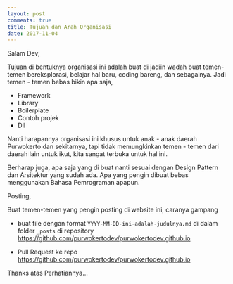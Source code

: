 ```yaml
---
layout: post
comments: true
title: Tujuan dan Arah Organisasi
date: 2017-11-04
---
```


Salam Dev,

Tujuan di bentuknya organisasi ini adalah buat di jadiin wadah buat temen-temen bereksplorasi, belajar hal baru,
coding bareng, dan sebagainya.
Jadi temen - temen bebas bikin apa saja,
 - Framework
 - Library
 - Boilerplate
 - Contoh projek
 - Dll

Nanti harapannya organisasi ini khusus untuk anak - anak daerah Purwokerto dan sekitarnya, tapi tidak memungkinkan
temen - temen dari daerah lain untuk ikut, kita sangat terbuka untuk hal ini.

Berharap juga, apa saja yang di buat nanti sesuai dengan Design Pattern dan Arsitektur yang sudah ada.
Apa yang pengin dibuat bebas menggunakan Bahasa Pemrograman apapun.


Posting,

Buat temen-temen yang pengin posting di website ini, caranya gampang
- buat file dengan format `YYYY-MM-DD-ini-adalah-judulnya.md` di dalam folder `_posts`
  di repository  https://github.com/purwokertodev/purwokertodev.github.io

- Pull Request ke repo https://github.com/purwokertodev/purwokertodev.github.io

Thanks atas Perhatiannya...
